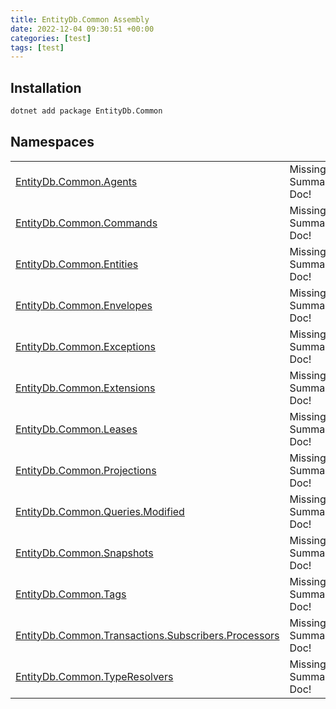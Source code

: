```yaml
---
title: EntityDb.Common Assembly
date: 2022-12-04 09:30:51 +00:00
categories: [test]
tags: [test]
---
```


## Installation
```sh
dotnet add package EntityDb.Common
```
## Namespaces
<table><tr><td><a href='/posts/dotnet-entitydb-common-agents'>EntityDb.Common.Agents</a></td><td>Missing Summary Doc!</td></tr><tr><td><a href='/posts/dotnet-entitydb-common-commands'>EntityDb.Common.Commands</a></td><td>Missing Summary Doc!</td></tr><tr><td><a href='/posts/dotnet-entitydb-common-entities'>EntityDb.Common.Entities</a></td><td>Missing Summary Doc!</td></tr><tr><td><a href='/posts/dotnet-entitydb-common-envelopes'>EntityDb.Common.Envelopes</a></td><td>Missing Summary Doc!</td></tr><tr><td><a href='/posts/dotnet-entitydb-common-exceptions'>EntityDb.Common.Exceptions</a></td><td>Missing Summary Doc!</td></tr><tr><td><a href='/posts/dotnet-entitydb-common-extensions'>EntityDb.Common.Extensions</a></td><td>Missing Summary Doc!</td></tr><tr><td><a href='/posts/dotnet-entitydb-common-leases'>EntityDb.Common.Leases</a></td><td>Missing Summary Doc!</td></tr><tr><td><a href='/posts/dotnet-entitydb-common-projections'>EntityDb.Common.Projections</a></td><td>Missing Summary Doc!</td></tr><tr><td><a href='/posts/dotnet-entitydb-common-queries-modified'>EntityDb.Common.Queries.Modified</a></td><td>Missing Summary Doc!</td></tr><tr><td><a href='/posts/dotnet-entitydb-common-snapshots'>EntityDb.Common.Snapshots</a></td><td>Missing Summary Doc!</td></tr><tr><td><a href='/posts/dotnet-entitydb-common-tags'>EntityDb.Common.Tags</a></td><td>Missing Summary Doc!</td></tr><tr><td><a href='/posts/dotnet-entitydb-common-transactions-subscribers-processors'>EntityDb.Common.Transactions.Subscribers.Processors</a></td><td>Missing Summary Doc!</td></tr><tr><td><a href='/posts/dotnet-entitydb-common-typeresolvers'>EntityDb.Common.TypeResolvers</a></td><td>Missing Summary Doc!</td></tr></table>
